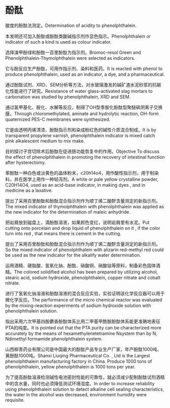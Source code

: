 # 酚酞

<p><span class="chinese">酸度的酚酞法测定。</span><span class="english">Determination of acidity to phenolphthalein.</span></p>

<p><span class="chinese">本发明还可加入酚酞或酚酞类酸碱指示剂作显色指示。</span><span class="english">Phenolphthalein or indicator of such a kind is used as colour indicator.</span></p>

<p><span class="chinese">选择溴甲酚绿和酚酞一百里酚酞为指示剂。</span><span class="english">Bromoc-resol Green and Phenolphthalein-Thymolphthalein were selected as indicators.</span></p>

<p><span class="chinese">它与酚反应生产酚酞，可用作指示剂、染料和医药。</span><span class="english">It is reacted with phenol to produce phenolphthalein, used as an indicator, a dye, and a pharmaceutical.</span></p>

<p><span class="chinese">通过酚酞试剂、XRD、SEM分析等方法，对水玻璃激发的碱矿渣水泥砂浆的抗碳化性能进行了研究。</span><span class="english">Resistance of water glass-activated slag mortars to carbonation was studied by phenolphthalein, XRD and SEM.</span></p>

<p><span class="chinese">通过氯甲基化、胺化、水解等反应，制得了OH型季胺化酚酞型聚醚砜阴离子交换膜。</span><span class="english">Through chloromethylated, aminate and hydrolytic reaction, OH-form quaternized PES-C membranes were synthesized.</span></p>

<p><span class="chinese">它是由透明丙烯清漆、酚酞指示剂和染成粉红色的碱性介质混合制成。</span><span class="english">It is by transparent propylene varnish, phenolphthalein indicator is mixed catch pink alkalescent medium to mix make.</span></p>

<p><span class="chinese">目的探讨子宫切除术后酚酞在促进肠功能恢复中的作用。</span><span class="english">Objective To discuss the effect of phenolphthalein in promoting the recovery of intestinal function after hysterectomy.</span></p>

<p><span class="chinese">苯酚酞一种白色或淡黄色的晶体粉末，c20h14o4，用作酸性指示剂，用于制染料，并在医学上用作一种轻泻剂。</span><span class="english">A white or pale yellow crystalline powder, C20H14O4, used as an acid-base indicator, in making dyes , and in medicine as a laxative.</span></p>

<p><span class="chinese">提出了采用百里酚酞和酚酞混合指示剂作为顺丁烯二酸酐含量测定的新指示剂。</span><span class="english">The mixed indicator of thymolphthalein with phenolphthalein was applied as the new indicator for the determination of maleic anhydride.</span></p>

<p><span class="chinese">把岩屑放到磁盘上，滴酚酞溶液，如果颜色变红，说明岩屑里有水泥。</span><span class="english">Put cutting onto porcelain and drop liquid of phenolphthalein on it , if the color turn into red , that means there is cement in the cutting.</span></p>

<p><span class="chinese">提出了采用百里酚酞和酚酞混合指示剂作为顺丁烯二酸酐含量测定的新指示剂。</span><span class="english">So the mixed indicator of phenolphthalein with alizarin red-methyl red could be used as the new indicator for the alkalify water determination.</span></p>

<p><span class="chinese">运用酒精、硬脂酸、氢氧化钠、酚酞、硝酸铜、硝酸钴等原料，制备彩色固体酒精。</span><span class="english">The colored solidified alcohol has been prepared by utilizing alcohol, stearic acid, sodium hydroxide, phenolphthalein, copper nitrate and cobalt nitrate.</span></p>

<p><span class="chinese">进行了氢氧化钠溶液和酚酞溶液的混合反应实验，实验证明该化学反应器可以用于微化学反应。</span><span class="english">The performance of the micro chemical reactor was evaluated by the mixing-reaction experiments of sodium hydroxide solution with phenolphthalein solution.</span></p>

<p><span class="chinese">指出采用六次甲基四胺麝香酚酞体系比用二甲基甲酰胺酚酞体系能更准确地表征PTA的纯度。</span><span class="english">It is pointed out that the PTA purity can be characterized more accurately by the means of hexamethylenetetramine Nsystem than by N, Ndimethyl formamide phenolphthalein system.</span></p>

<p><span class="chinese">山西柳青药业有限公司是中国最大的酚酞产品专业生产厂家，年产酚酞1000吨、黄酚酞1000吨。</span><span class="english">Shanxi Liuqing Pharmaceutical Co. , Ltd is the Largest phenolphthalein manufacturing factory in China. Produce 1000 tons of phenolphthalein, yellow phenolphthalein is 1000 tons per year.</span></p>

<p><span class="chinese">为了提高酚酞溶液检测碱性电池密封性能的可靠性，就必须减少配制酚酞试剂酒精中的含水量，同时也必须降低测试环境湿度。</span><span class="english">In order to increase reliability using phenolphthalein solution to detect alkaline cell sealing characteristics, the water in the alcohol was decreased, environment humidity were requisite.</span></p>

